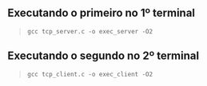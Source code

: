 ## Executando o primeiro no 1º terminal <br>
> `gcc tcp_server.c -o exec_server -O2` <br>

## Executando o segundo no 2º terminal <br>
> `gcc tcp_client.c -o exec_client -O2` <br>
